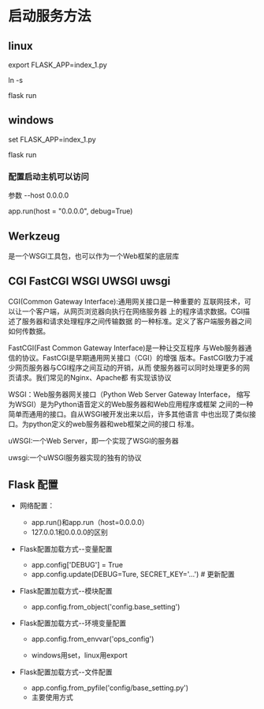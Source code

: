 # 启动服务方法
## linux

export FLASK_APP=index_1.py

ln -s 

flask run

## windows

set FLASK_APP=index_1.py

flask run

### 配置启动主机可以访问

参数 --host 0.0.0.0

app.run(host = "0.0.0.0", debug=True)

## Werkzeug 
是一个WSGI工具包，也可以作为一个Web框架的底层库

## CGI FastCGI WSGI UWSGI uwsgi

CGI(Common Gateway Interface):通用网关接口是一种重要的
互联网技术，可以让一个客户端，从网页浏览器向执行在网络服务器
上的程序请求数据。CGI描述了服务器和请求处理程序之间传输数据
的一种标准。定义了客户端服务器之间如何传数据。

FastCGI(Fast Common Gateway Interface)是一种让交互程序
与Web服务器通信的协议。FastCGI是早期通用网关接口（CGI）的增强
版本。FastCGI致力于减少网页服务器与CGI程序之间互动的开销，从而
使服务器可以同时处理更多的网页请求。我们常见的Nginx、Apache都
有实现该协议

WSGI：Web服务器网关接口（Python Web Server Gateway Interface，
缩写为WSGI）是为Python语音定义的Web服务器和Web应用程序或框架
之间的一种简单而通用的接口。自从WSGI被开发出来以后，许多其他语言
中也出现了类似接口。为python定义的web服务器和web框架之间的接口
标准。

uWSGI:一个Web Server，即一个实现了WSGI的服务器

uwsgi:一个uWSGI服务器实现的独有的协议

## Flask 配置

- 网络配置：
  - app.run()和app.run（host=0.0.0.0）
  - 127.0.0.1和0.0.0.0的区别

- Flask配置加载方式--变量配置
  - app.config['DEBUG'] = True
  - app.config.update(DEBUG=Ture, SECRET_KEY='...') # 更新配置
   
- Flask配置加载方式--模块配置
  - app.config.from_object('config.base_setting')

- Flask配置加载方式--环境变量配置 
    
  - app.config.from_envvar('ops_config')
    
  - windows用set，linux用export
    
- Flask配置加载方式--文件配置

  - app.config.from_pyfile('config/base_setting.py')
  - 主要使用方式
  


 
